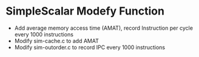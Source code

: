 # SimpleScalar Modefy Function
* Add average memory access time (AMAT), record Instruction per cycle every 1000 instructions  
* Modify sim-cache.c to add AMAT  
* Modify sim-outorder.c to record IPC every 1000 instructions
